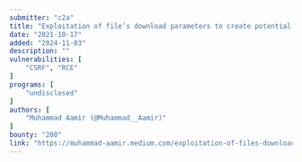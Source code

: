 ```yaml
---
submitter: "c2a"
title: "Exploitation of file’s download parameters to create potential risk of malware delivery: $200 bug!"
date: "2021-10-17"
added: "2024-11-03"
description: ""
vulnerabilities: [
    "CSRF", "RCE"
]
programs: [
    "undisclosed"
]
authors: [
    "Muhammad Aamir (@Muhammad__Aamir)"
]
bounty: "200"
link: "https://muhammad-aamir.medium.com/exploitation-of-files-download-parameters-to-create-potential-risk-of-malware-delivery-200-bug-e2bcce0e737"
---
```




